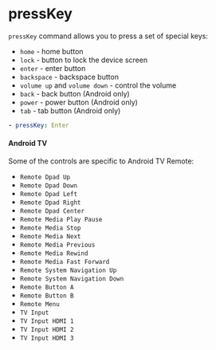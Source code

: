 # pressKey

`pressKey` command allows you to press a set of special keys:

* `home` - home button
* `lock` - button to lock the device screen
* `enter` - enter button
* `backspace` - backspace button
* `volume up` and `volume down` - control the volume
* `back` - back button (Android only)
* `power` - power button (Android only)
* `tab` - tab button (Android only)&#x20;

```yaml
- pressKey: Enter
```

#### Android TV

Some of the controls are specific to Android TV Remote:

* `Remote Dpad Up`
* `Remote Dpad Down`
* `Remote Dpad Left`
* `Remote Dpad Right`
* `Remote Dpad Center`
* `Remote Media Play Pause`
* `Remote Media Stop`
* `Remote Media Next`
* `Remote Media Previous`
* `Remote Media Rewind`
* `Remote Media Fast Forward`
* `Remote System Navigation Up`
* `Remote System Navigation Down`
* `Remote Button A`
* `Remote Button B`
* `Remote Menu`
* `TV Input`
* `TV Input HDMI 1`
* `TV Input HDMI 2`
* `TV Input HDMI 3`
